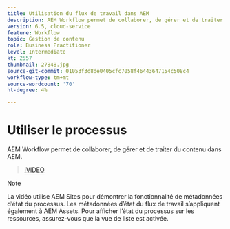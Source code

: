 ```yaml
---
title: Utilisation du flux de travail dans AEM
description: AEM Workflow permet de collaborer, de gérer et de traiter du contenu dans AEM.
version: 6.5, cloud-service
feature: Workflow
topic: Gestion de contenu
role: Business Practitioner
level: Intermediate
kt: 2557
thumbnail: 27848.jpg
source-git-commit: 01053f3d8de0405cfc7058f46443647154c508c4
workflow-type: tm+mt
source-wordcount: '70'
ht-degree: 4%

---
```



# Utiliser le processus

AEM Workflow permet de collaborer, de gérer et de traiter du contenu dans AEM.

>[!VIDEO](https://video.tv.adobe.com/v/27848/?quality=12&learn=on)

>[!NOTE]
>
> La vidéo utilise AEM Sites pour démontrer la fonctionnalité de métadonnées d’état du processus. Les métadonnées d’état du flux de travail s’appliquent également à AEM Assets. Pour afficher l’état du processus sur les ressources, assurez-vous que la vue de liste est activée.
